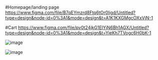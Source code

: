 
#Homepage/landing page
https://www.figma.com/file/B7qEYmzrd8Ftq6tOr0ligd/Untitled?type=design&node-id=0%3A1&mode=design&t=A1K1KXGMgcOXxVjN-1


#Cart
https://www.figma.com/file/pv0t24jkG1EIYjN6Bh1AGX/Untitled?type=design&node-id=0%3A1&mode=design&t=YieKh7TVogc6H0bK-1

![image](https://github.com/PatelNeelMahesh/mern_bootcamp_2024/assets/95015936/abe152c2-45ed-4150-a332-7caa782909e5)

![image](https://github.com/PatelNeelMahesh/mern_bootcamp_2024/assets/95015936/16178450-ac1d-44df-95b5-194df23fc618)